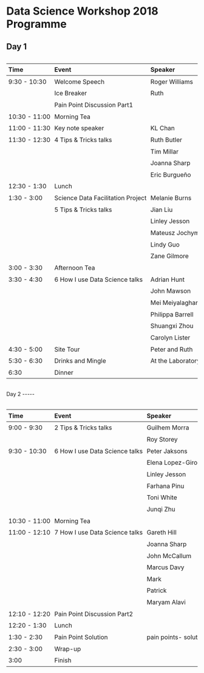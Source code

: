 Data Science Workshop 2018 Programme
================

Day 1
-----

<!--html_preserve-->
<table class="huxtable" style="border-collapse: collapse; margin-bottom: 2em; margin-top: 2em; width: 100%; margin-left: auto; margin-right: auto; ">
<col style="width: 10%">
<col style="width: 20%">
<col style="width: 20%">
<col style="width: 50%">
<tr>
<td style="vertical-align: top; text-align: left; white-space: nowrap; border-style: solid; border-width: 0pt 0pt 1pt 0pt; padding: 4pt 4pt 4pt 4pt; font-weight: bold;">
Time
</td>
<td style="vertical-align: top; text-align: left; white-space: nowrap; border-style: solid; border-width: 0pt 0pt 1pt 0pt; padding: 4pt 4pt 4pt 4pt; font-weight: bold;">
Event
</td>
<td style="vertical-align: top; text-align: left; white-space: nowrap; border-style: solid; border-width: 0pt 0pt 1pt 0pt; padding: 4pt 4pt 4pt 4pt; font-weight: bold;">
Speaker
</td>
<td style="vertical-align: top; text-align: left; white-space: nowrap; border-style: solid; border-width: 0pt 0pt 1pt 0pt; padding: 4pt 4pt 4pt 4pt; font-weight: bold;">
Title
</td>
</tr>
<tr>
<td style="vertical-align: top; text-align: left; white-space: nowrap; padding: 4pt 4pt 4pt 4pt;">
9:30 - 10:30
</td>
<td style="vertical-align: top; text-align: left; white-space: nowrap; padding: 4pt 4pt 4pt 4pt;">
Welcome Speech
</td>
<td style="vertical-align: top; text-align: left; white-space: nowrap; padding: 4pt 4pt 4pt 4pt;">
Roger Williams
</td>
<td style="vertical-align: top; text-align: left; white-space: nowrap; padding: 4pt 4pt 4pt 4pt;">
A Change in (Data) Culture at PFR
</td>
</tr>
<tr>
<td style="vertical-align: top; text-align: left; white-space: nowrap; padding: 4pt 4pt 4pt 4pt;">
</td>
<td style="vertical-align: top; text-align: left; white-space: nowrap; padding: 4pt 4pt 4pt 4pt;">
Ice Breaker
</td>
<td style="vertical-align: top; text-align: left; white-space: nowrap; padding: 4pt 4pt 4pt 4pt;">
Ruth
</td>
<td style="vertical-align: top; text-align: left; white-space: nowrap; padding: 4pt 4pt 4pt 4pt;">
</td>
</tr>
<tr>
<td style="vertical-align: top; text-align: left; white-space: nowrap; padding: 4pt 4pt 4pt 4pt;">
</td>
<td colspan="3" style="vertical-align: top; text-align: left; white-space: nowrap; padding: 4pt 4pt 4pt 4pt;">
Pain Point Discussion Part1
</td>
</tr>
<tr>
<td style="vertical-align: top; text-align: left; white-space: nowrap; padding: 4pt 4pt 4pt 4pt;">
10:30 - 11:00
</td>
<td colspan="3" style="vertical-align: top; text-align: left; white-space: nowrap; padding: 4pt 4pt 4pt 4pt;">
Morning Tea
</td>
</tr>
<tr>
<td style="vertical-align: top; text-align: left; white-space: nowrap; padding: 4pt 4pt 4pt 4pt;">
11:00 - 11:30
</td>
<td style="vertical-align: top; text-align: left; white-space: nowrap; padding: 4pt 4pt 4pt 4pt;">
Key note speaker
</td>
<td style="vertical-align: top; text-align: left; white-space: nowrap; padding: 4pt 4pt 4pt 4pt;">
KL Chan
</td>
<td style="vertical-align: top; text-align: left; white-space: nowrap; padding: 4pt 4pt 4pt 4pt;">
Callaghan Innovation Data Science Team
</td>
</tr>
<tr>
<td style="vertical-align: top; text-align: left; white-space: nowrap; padding: 4pt 4pt 4pt 4pt;">
11:30 - 12:30
</td>
<td style="vertical-align: top; text-align: left; white-space: nowrap; padding: 4pt 4pt 4pt 4pt;">
4 Tips & Tricks talks
</td>
<td style="vertical-align: top; text-align: left; white-space: nowrap; padding: 4pt 4pt 4pt 4pt;">
Ruth Butler
</td>
<td style="vertical-align: top; text-align: left; white-space: nowrap; padding: 4pt 4pt 4pt 4pt;">
Reproducible research for Excel users
</td>
</tr>
<tr>
<td style="vertical-align: top; text-align: left; white-space: nowrap; padding: 4pt 4pt 4pt 4pt;">
</td>
<td style="vertical-align: top; text-align: left; white-space: nowrap; padding: 4pt 4pt 4pt 4pt;">
</td>
<td style="vertical-align: top; text-align: left; white-space: nowrap; padding: 4pt 4pt 4pt 4pt;">
Tim Millar
</td>
<td style="vertical-align: top; text-align: left; white-space: nowrap; padding: 4pt 4pt 4pt 4pt;">
Flexible Visualisations for Genome-Scale Genetics with HoloViews
</td>
</tr>
<tr>
<td style="vertical-align: top; text-align: left; white-space: nowrap; padding: 4pt 4pt 4pt 4pt;">
</td>
<td style="vertical-align: top; text-align: left; white-space: nowrap; padding: 4pt 4pt 4pt 4pt;">
</td>
<td style="vertical-align: top; text-align: left; white-space: nowrap; padding: 4pt 4pt 4pt 4pt;">
Joanna Sharp
</td>
<td style="vertical-align: top; text-align: left; white-space: nowrap; padding: 4pt 4pt 4pt 4pt;">
Paddock-scale variability and precision agriculture: integrating systems modelling and data science
</td>
</tr>
<tr>
<td style="vertical-align: top; text-align: left; white-space: nowrap; padding: 4pt 4pt 4pt 4pt;">
</td>
<td style="vertical-align: top; text-align: left; white-space: nowrap; padding: 4pt 4pt 4pt 4pt;">
</td>
<td style="vertical-align: top; text-align: left; white-space: nowrap; padding: 4pt 4pt 4pt 4pt;">
Eric Burgueño
</td>
<td style="vertical-align: top; text-align: left; white-space: nowrap; padding: 4pt 4pt 4pt 4pt;">
Containers for Data Science
</td>
</tr>
<tr>
<td style="vertical-align: top; text-align: left; white-space: nowrap; padding: 4pt 4pt 4pt 4pt;">
12:30 - 1:30
</td>
<td colspan="3" style="vertical-align: top; text-align: left; white-space: nowrap; padding: 4pt 4pt 4pt 4pt;">
Lunch
</td>
</tr>
<tr>
<td style="vertical-align: top; text-align: left; white-space: nowrap; padding: 4pt 4pt 4pt 4pt;">
1:30 - 3:00
</td>
<td style="vertical-align: top; text-align: left; white-space: nowrap; padding: 4pt 4pt 4pt 4pt;">
Science Data Facilitation Project
</td>
<td style="vertical-align: top; text-align: left; white-space: nowrap; padding: 4pt 4pt 4pt 4pt;">
Melanie Burns
</td>
<td style="vertical-align: top; text-align: left; white-space: nowrap; padding: 4pt 4pt 4pt 4pt;">
Update on Science Data Facilitation Project
</td>
</tr>
<tr>
<td style="vertical-align: top; text-align: left; white-space: nowrap; padding: 4pt 4pt 4pt 4pt;">
</td>
<td style="vertical-align: top; text-align: left; white-space: nowrap; padding: 4pt 4pt 4pt 4pt;">
5 Tips & Tricks talks

</td>
<td style="vertical-align: top; text-align: left; white-space: nowrap; padding: 4pt 4pt 4pt 4pt;">
Jian Liu
</td>
<td style="vertical-align: top; text-align: left; white-space: nowrap; padding: 4pt 4pt 4pt 4pt;">
Text mining
</td>
</tr>
<tr>
<td style="vertical-align: top; text-align: left; white-space: nowrap; padding: 4pt 4pt 4pt 4pt;">
</td>
<td style="vertical-align: top; text-align: left; white-space: nowrap; padding: 4pt 4pt 4pt 4pt;">
</td>
<td style="vertical-align: top; text-align: left; white-space: nowrap; padding: 4pt 4pt 4pt 4pt;">
Linley Jesson
</td>
<td style="vertical-align: top; text-align: left; white-space: nowrap; padding: 4pt 4pt 4pt 4pt;">
Block chain for value chain research
</td>
</tr>
<tr>
<td style="vertical-align: top; text-align: left; white-space: nowrap; padding: 4pt 4pt 4pt 4pt;">
</td>
<td style="vertical-align: top; text-align: left; white-space: nowrap; padding: 4pt 4pt 4pt 4pt;">
</td>
<td style="vertical-align: top; text-align: left; white-space: nowrap; padding: 4pt 4pt 4pt 4pt;">
Mateusz Jochym
</td>
<td style="vertical-align: top; text-align: left; white-space: nowrap; padding: 4pt 4pt 4pt 4pt;">
A workflow for animated data visualisation
</td>
</tr>
<tr>
<td style="vertical-align: top; text-align: left; white-space: nowrap; padding: 4pt 4pt 4pt 4pt;">
</td>
<td style="vertical-align: top; text-align: left; white-space: nowrap; padding: 4pt 4pt 4pt 4pt;">
</td>
<td style="vertical-align: top; text-align: left; white-space: nowrap; padding: 4pt 4pt 4pt 4pt;">
Lindy Guo
</td>
<td style="vertical-align: top; text-align: left; white-space: nowrap; padding: 4pt 4pt 4pt 4pt;">
Quick ways to analyse omics data
</td>
</tr>
<tr>
<td style="vertical-align: top; text-align: left; white-space: nowrap; padding: 4pt 4pt 4pt 4pt;">
</td>
<td style="vertical-align: top; text-align: left; white-space: nowrap; padding: 4pt 4pt 4pt 4pt;">
</td>
<td style="vertical-align: top; text-align: left; white-space: nowrap; padding: 4pt 4pt 4pt 4pt;">
Zane Gilmore
</td>
<td style="vertical-align: top; text-align: left; white-space: nowrap; padding: 4pt 4pt 4pt 4pt;">
KEA: data grid
</td>
</tr>
<tr>
<td style="vertical-align: top; text-align: left; white-space: nowrap; padding: 4pt 4pt 4pt 4pt;">
3:00 - 3:30
</td>
<td colspan="3" style="vertical-align: top; text-align: left; white-space: nowrap; padding: 4pt 4pt 4pt 4pt;">
Afternoon Tea
</td>
</tr>
<tr>
<td style="vertical-align: top; text-align: left; white-space: nowrap; padding: 4pt 4pt 4pt 4pt;">
3:30 - 4:30
</td>
<td style="vertical-align: top; text-align: left; white-space: nowrap; padding: 4pt 4pt 4pt 4pt;">
6 How I use Data Science talks
</td>
<td style="vertical-align: top; text-align: left; white-space: nowrap; padding: 4pt 4pt 4pt 4pt;">
Adrian Hunt
</td>
<td style="vertical-align: top; text-align: left; white-space: nowrap; padding: 4pt 4pt 4pt 4pt;">
growing data culture
</td>
</tr>
<tr>
<td style="vertical-align: top; text-align: left; white-space: nowrap; padding: 4pt 4pt 4pt 4pt;">
</td>
<td style="vertical-align: top; text-align: left; white-space: nowrap; padding: 4pt 4pt 4pt 4pt;">
</td>
<td style="vertical-align: top; text-align: left; white-space: nowrap; padding: 4pt 4pt 4pt 4pt;">
John Mawson
</td>
<td style="vertical-align: top; text-align: left; white-space: nowrap; padding: 4pt 4pt 4pt 4pt;">
Modelling postharvest quality
</td>
</tr>
<tr>
<td style="vertical-align: top; text-align: left; white-space: nowrap; padding: 4pt 4pt 4pt 4pt;">
</td>
<td style="vertical-align: top; text-align: left; white-space: nowrap; padding: 4pt 4pt 4pt 4pt;">
</td>
<td style="vertical-align: top; text-align: left; white-space: nowrap; padding: 4pt 4pt 4pt 4pt;">
Mei Meiyalaghan
</td>
<td style="vertical-align: top; text-align: left; white-space: nowrap; padding: 4pt 4pt 4pt 4pt;">
Automated analysis and reporting for large and complex datasets. Field data sets
</td>
</tr>
<tr>
<td style="vertical-align: top; text-align: left; white-space: nowrap; padding: 4pt 4pt 4pt 4pt;">
</td>
<td style="vertical-align: top; text-align: left; white-space: nowrap; padding: 4pt 4pt 4pt 4pt;">
</td>
<td style="vertical-align: top; text-align: left; white-space: nowrap; padding: 4pt 4pt 4pt 4pt;">
Philippa Barrell
</td>
<td style="vertical-align: top; text-align: left; white-space: nowrap; padding: 4pt 4pt 4pt 4pt;">
Grape Genetics
</td>
</tr>
<tr>
<td style="vertical-align: top; text-align: left; white-space: nowrap; padding: 4pt 4pt 4pt 4pt;">
</td>
<td style="vertical-align: top; text-align: left; white-space: nowrap; padding: 4pt 4pt 4pt 4pt;">
</td>
<td style="vertical-align: top; text-align: left; white-space: nowrap; padding: 4pt 4pt 4pt 4pt;">
Shuangxi Zhou
</td>
<td style="vertical-align: top; text-align: left; white-space: nowrap; padding: 4pt 4pt 4pt 4pt;">
Principal components analysis using prcomp()
</td>
</tr>
<tr>
<td style="vertical-align: top; text-align: left; white-space: nowrap; padding: 4pt 4pt 4pt 4pt;">
</td>
<td style="vertical-align: top; text-align: left; white-space: nowrap; padding: 4pt 4pt 4pt 4pt;">
</td>
<td style="vertical-align: top; text-align: left; white-space: nowrap; padding: 4pt 4pt 4pt 4pt;">
Carolyn Lister
</td>
<td style="vertical-align: top; text-align: left; white-space: nowrap; padding: 4pt 4pt 4pt 4pt;">
Making food composition data more accessible
</td>
</tr>
<tr>
<td style="vertical-align: top; text-align: left; white-space: nowrap; padding: 4pt 4pt 4pt 4pt;">
4:30 - 5:00
</td>
<td style="vertical-align: top; text-align: left; white-space: nowrap; padding: 4pt 4pt 4pt 4pt;">
Site Tour
</td>
<td colspan="2" style="vertical-align: top; text-align: left; white-space: nowrap; padding: 4pt 4pt 4pt 4pt;">
Peter and Ruth
</td>
</tr>
<tr>
<td style="vertical-align: top; text-align: left; white-space: nowrap; padding: 4pt 4pt 4pt 4pt;">
5:30 - 6:30
</td>
<td style="vertical-align: top; text-align: left; white-space: nowrap; padding: 4pt 4pt 4pt 4pt;">
Drinks and Mingle
</td>
<td colspan="2" style="vertical-align: top; text-align: left; white-space: nowrap; padding: 4pt 4pt 4pt 4pt;">
At the Laboratory. Finger food will be served at 6:30pm, one drink is included per person.
</td>
</tr>
<tr>
<td style="vertical-align: top; text-align: left; white-space: nowrap; padding: 4pt 4pt 4pt 4pt;">
6:30
</td>
<td colspan="3" style="vertical-align: top; text-align: left; white-space: nowrap; padding: 4pt 4pt 4pt 4pt;">
Dinner
</td>
</tr>
</table>
<!--/html_preserve-->
Day 2
-----

<!--html_preserve-->
<table class="huxtable" style="border-collapse: collapse; margin-bottom: 2em; margin-top: 2em; width: 100%; margin-left: auto; margin-right: auto; ">
<col style="width: 10%">
<col style="width: 20%">
<col style="width: 20%">
<col style="width: 50%">
<tr>
<td style="vertical-align: top; text-align: left; white-space: nowrap; border-style: solid; border-width: 0pt 0pt 1pt 0pt; padding: 4pt 4pt 4pt 4pt; font-weight: bold;">
Time
</td>
<td style="vertical-align: top; text-align: left; white-space: nowrap; border-style: solid; border-width: 0pt 0pt 1pt 0pt; padding: 4pt 4pt 4pt 4pt; font-weight: bold;">
Event
</td>
<td style="vertical-align: top; text-align: left; white-space: nowrap; border-style: solid; border-width: 0pt 0pt 1pt 0pt; padding: 4pt 4pt 4pt 4pt; font-weight: bold;">
Speaker
</td>
<td style="vertical-align: top; text-align: left; white-space: nowrap; border-style: solid; border-width: 0pt 0pt 1pt 0pt; padding: 4pt 4pt 4pt 4pt; font-weight: bold;">
Title
</td>
</tr>
<tr>
<td style="vertical-align: top; text-align: left; white-space: nowrap; padding: 4pt 4pt 4pt 4pt;">
9:00 - 9:30
</td>
<td style="vertical-align: top; text-align: left; white-space: nowrap; padding: 4pt 4pt 4pt 4pt;">
2 Tips & Tricks talks

</td>
<td style="vertical-align: top; text-align: left; white-space: nowrap; padding: 4pt 4pt 4pt 4pt;">
Guilhem Morra
</td>
<td style="vertical-align: top; text-align: left; white-space: nowrap; padding: 4pt 4pt 4pt 4pt;">
Vortex vertigo
</td>
</tr>
<tr>
<td style="vertical-align: top; text-align: left; white-space: nowrap; padding: 4pt 4pt 4pt 4pt;">
</td>
<td style="vertical-align: top; text-align: left; white-space: nowrap; padding: 4pt 4pt 4pt 4pt;">
</td>
<td style="vertical-align: top; text-align: left; white-space: nowrap; padding: 4pt 4pt 4pt 4pt;">
Roy Storey
</td>
<td style="vertical-align: top; text-align: left; white-space: nowrap; padding: 4pt 4pt 4pt 4pt;">
Test suites, R notebooks and continuous integration
</td>
</tr>
<tr>
<td style="vertical-align: top; text-align: left; white-space: nowrap; padding: 4pt 4pt 4pt 4pt;">
9:30 - 10:30
</td>
<td style="vertical-align: top; text-align: left; white-space: nowrap; padding: 4pt 4pt 4pt 4pt;">
6 How I use Data Science talks
</td>
<td style="vertical-align: top; text-align: left; white-space: nowrap; padding: 4pt 4pt 4pt 4pt;">
Peter Jaksons
</td>
<td style="vertical-align: top; text-align: left; white-space: nowrap; padding: 4pt 4pt 4pt 4pt;">
My top three “aha-erlebnis” moments in data science
</td>
</tr>
<tr>
<td style="vertical-align: top; text-align: left; white-space: nowrap; padding: 4pt 4pt 4pt 4pt;">
</td>
<td style="vertical-align: top; text-align: left; white-space: nowrap; padding: 4pt 4pt 4pt 4pt;">
</td>
<td style="vertical-align: top; text-align: left; white-space: nowrap; padding: 4pt 4pt 4pt 4pt;">
Elena Lopez-Girona
</td>
<td style="vertical-align: top; text-align: left; white-space: nowrap; padding: 4pt 4pt 4pt 4pt;">
MAB: from phenotype to marker
</td>
</tr>
<tr>
<td style="vertical-align: top; text-align: left; white-space: nowrap; padding: 4pt 4pt 4pt 4pt;">
</td>
<td style="vertical-align: top; text-align: left; white-space: nowrap; padding: 4pt 4pt 4pt 4pt;">
</td>
<td style="vertical-align: top; text-align: left; white-space: nowrap; padding: 4pt 4pt 4pt 4pt;">
Linley Jesson
</td>
<td style="vertical-align: top; text-align: left; white-space: nowrap; padding: 4pt 4pt 4pt 4pt;">
Shiny Climate Change: a hugely-collaborative project for landscape scale climate modelling
</td>
</tr>
<tr>
<td style="vertical-align: top; text-align: left; white-space: nowrap; padding: 4pt 4pt 4pt 4pt;">
</td>
<td style="vertical-align: top; text-align: left; white-space: nowrap; padding: 4pt 4pt 4pt 4pt;">
</td>
<td style="vertical-align: top; text-align: left; white-space: nowrap; padding: 4pt 4pt 4pt 4pt;">
Farhana Pinu
</td>
<td style="vertical-align: top; text-align: left; white-space: nowrap; padding: 4pt 4pt 4pt 4pt;">
Wine-omics: system biology approaches in grape and wine research
</td>
</tr>
<tr>
<td style="vertical-align: top; text-align: left; white-space: nowrap; padding: 4pt 4pt 4pt 4pt;">
</td>
<td style="vertical-align: top; text-align: left; white-space: nowrap; padding: 4pt 4pt 4pt 4pt;">
</td>
<td style="vertical-align: top; text-align: left; white-space: nowrap; padding: 4pt 4pt 4pt 4pt;">
Toni White
</td>
<td style="vertical-align: top; text-align: left; white-space: nowrap; padding: 4pt 4pt 4pt 4pt;">
Qualitative research in data science
</td>
</tr>
<tr>
<td style="vertical-align: top; text-align: left; white-space: nowrap; padding: 4pt 4pt 4pt 4pt;">
</td>
<td style="vertical-align: top; text-align: left; white-space: nowrap; padding: 4pt 4pt 4pt 4pt;">
</td>
<td style="vertical-align: top; text-align: left; white-space: nowrap; padding: 4pt 4pt 4pt 4pt;">
Junqi Zhu
</td>
<td style="vertical-align: top; text-align: left; white-space: nowrap; padding: 4pt 4pt 4pt 4pt;">
integrating historical data into a process-based plant model
</td>
</tr>
<tr>
<td style="vertical-align: top; text-align: left; white-space: nowrap; padding: 4pt 4pt 4pt 4pt;">
10:30 - 11:00
</td>
<td colspan="3" style="vertical-align: top; text-align: left; white-space: nowrap; padding: 4pt 4pt 4pt 4pt;">
Morning Tea
</td>
</tr>
<tr>
<td style="vertical-align: top; text-align: left; white-space: nowrap; padding: 4pt 4pt 4pt 4pt;">
11:00 - 12:10
</td>
<td style="vertical-align: top; text-align: left; white-space: nowrap; padding: 4pt 4pt 4pt 4pt;">
7 How I use Data Science talks
</td>
<td style="vertical-align: top; text-align: left; white-space: nowrap; padding: 4pt 4pt 4pt 4pt;">
Gareth Hill
</td>
<td style="vertical-align: top; text-align: left; white-space: nowrap; padding: 4pt 4pt 4pt 4pt;">
Aggregating historical trial data for analysis – Challenges faced and lessons learned
</td>
</tr>
<tr>
<td style="vertical-align: top; text-align: left; white-space: nowrap; padding: 4pt 4pt 4pt 4pt;">
</td>
<td style="vertical-align: top; text-align: left; white-space: nowrap; padding: 4pt 4pt 4pt 4pt;">
</td>
<td style="vertical-align: top; text-align: left; white-space: nowrap; padding: 4pt 4pt 4pt 4pt;">
Joanna Sharp
</td>
<td style="vertical-align: top; text-align: left; white-space: nowrap; padding: 4pt 4pt 4pt 4pt;">
APSIM on powerPlant
</td>
</tr>
<tr>
<td style="vertical-align: top; text-align: left; white-space: nowrap; padding: 4pt 4pt 4pt 4pt;">
</td>
<td style="vertical-align: top; text-align: left; white-space: nowrap; padding: 4pt 4pt 4pt 4pt;">
</td>
<td style="vertical-align: top; text-align: left; white-space: nowrap; padding: 4pt 4pt 4pt 4pt;">
John McCallum
</td>
<td style="vertical-align: top; text-align: left; white-space: nowrap; padding: 4pt 4pt 4pt 4pt;">
Large Table Idioms with R Data.table + Linux
</td>
</tr>
<tr>
<td style="vertical-align: top; text-align: left; white-space: nowrap; padding: 4pt 4pt 4pt 4pt;">
</td>
<td style="vertical-align: top; text-align: left; white-space: nowrap; padding: 4pt 4pt 4pt 4pt;">
</td>
<td style="vertical-align: top; text-align: left; white-space: nowrap; padding: 4pt 4pt 4pt 4pt;">
Marcus Davy
</td>
<td style="vertical-align: top; text-align: left; white-space: nowrap; padding: 4pt 4pt 4pt 4pt;">
Usage and monitoring of the powerplant open lava scheduler.
</td>
</tr>
<tr>
<td style="vertical-align: top; text-align: left; white-space: nowrap; padding: 4pt 4pt 4pt 4pt;">
</td>
<td style="vertical-align: top; text-align: left; white-space: nowrap; padding: 4pt 4pt 4pt 4pt;">
</td>
<td style="vertical-align: top; text-align: left; white-space: nowrap; padding: 4pt 4pt 4pt 4pt;">
Mark
</td>
<td style="vertical-align: top; text-align: left; white-space: nowrap; padding: 4pt 4pt 4pt 4pt;">
AI, Machine Learning, and Deep Learning
</td>
</tr>
<tr>
<td style="vertical-align: top; text-align: left; white-space: nowrap; padding: 4pt 4pt 4pt 4pt;">
</td>
<td style="vertical-align: top; text-align: left; white-space: nowrap; padding: 4pt 4pt 4pt 4pt;">
</td>
<td style="vertical-align: top; text-align: left; white-space: nowrap; padding: 4pt 4pt 4pt 4pt;">
Patrick
</td>
<td style="vertical-align: top; text-align: left; white-space: nowrap; padding: 4pt 4pt 4pt 4pt;">
“Barking up the wrong tree?”.
</td>
</tr>
<tr>
<td style="vertical-align: top; text-align: left; white-space: nowrap; padding: 4pt 4pt 4pt 4pt;">
</td>
<td style="vertical-align: top; text-align: left; white-space: nowrap; padding: 4pt 4pt 4pt 4pt;">
</td>
<td style="vertical-align: top; text-align: left; white-space: nowrap; padding: 4pt 4pt 4pt 4pt;">
Maryam Alavi
</td>
<td style="vertical-align: top; text-align: left; white-space: nowrap; padding: 4pt 4pt 4pt 4pt;">
Data management with MATLAB
</td>
</tr>
<tr>
<td style="vertical-align: top; text-align: left; white-space: nowrap; padding: 4pt 4pt 4pt 4pt;">
12:10 - 12:20
</td>
<td colspan="3" style="vertical-align: top; text-align: left; white-space: nowrap; padding: 4pt 4pt 4pt 4pt;">
Pain Point Discussion Part2
</td>
</tr>
<tr>
<td style="vertical-align: top; text-align: left; white-space: nowrap; padding: 4pt 4pt 4pt 4pt;">
12:20 - 1:30
</td>
<td colspan="3" style="vertical-align: top; text-align: left; white-space: nowrap; padding: 4pt 4pt 4pt 4pt;">
Lunch
</td>
</tr>
<tr>
<td style="vertical-align: top; text-align: left; white-space: nowrap; padding: 4pt 4pt 4pt 4pt;">
1:30 - 2:30
</td>
<td style="vertical-align: top; text-align: left; white-space: nowrap; padding: 4pt 4pt 4pt 4pt;">
Pain Point Solution
</td>
<td style="vertical-align: top; text-align: left; white-space: nowrap; padding: 4pt 4pt 4pt 4pt;">
pain points- solutions- vision
</td>
<td style="vertical-align: top; text-align: left; white-space: nowrap; padding: 4pt 4pt 4pt 4pt;">
</td>
</tr>
<tr>
<td style="vertical-align: top; text-align: left; white-space: nowrap; padding: 4pt 4pt 4pt 4pt;">
2:30 - 3:00
</td>
<td colspan="3" style="vertical-align: top; text-align: left; white-space: nowrap; padding: 4pt 4pt 4pt 4pt;">
Wrap-up
</td>
</tr>
<tr>
<td style="vertical-align: top; text-align: left; white-space: nowrap; padding: 4pt 4pt 4pt 4pt;">
3:00
</td>
<td colspan="3" style="vertical-align: top; text-align: left; white-space: nowrap; padding: 4pt 4pt 4pt 4pt;">
Finish
</td>
</tr>
</table>
<!--/html_preserve-->
